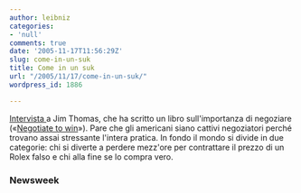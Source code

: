```yaml
---
author: leibniz
categories:
- 'null'
comments: true
date: '2005-11-17T11:56:29Z'
slug: come-in-un-suk
title: Come in un suk
url: "/2005/11/17/come-in-un-suk/"
wordpress_id: 1886

---
```

[Intervista ](https://www.msnbc.msn.com/id/10055430/site/newsweek/)a Jim Thomas, che ha scritto un libro sull'importanza di negoziare («[Negotiate to win](https://www.amazon.com/gp/product/0060781068/102-9283493-9812163?v=glance&n=283155&n=507846&s=books&v=glance)»). Pare che gli americani siano cattivi negoziatori perché trovano assai stressante l'intera pratica. In fondo il mondo si divide in due categorie: chi si diverte a perdere mezz'ore per contrattare il prezzo di un Rolex falso e chi alla fine se lo compra vero.

### Newsweek
